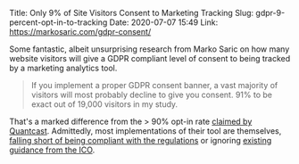 Title: Only 9% of Site Visitors Consent to Marketing Tracking
Slug: gdpr-9-percent-opt-in-to-tracking
Date: 2020-07-07 15:49
Link: https://markosaric.com/gdpr-consent/

Some fantastic, albeit unsurprising research from Marko Saric on how many website visitors will give a GDPR compliant level of consent to being tracked by a marketing analytics tool.

> If you implement a proper GDPR consent banner, a vast majority of visitors will most probably decline to give you consent. 91% to be exact out of 19,000 visitors in my study.

That's a marked difference from the  > 90% opt-in rate [claimed by Quantcast](https://martechtoday.com/quantcast-reports-more-than-90-of-visitors-to-eu-domains-grant-gdpr-consent-219462). Admittedly, most implementations of their tool are themselves, [falling short of being compliant with the regulations](https://arxiv.org/pdf/2001.02479.pdf) or ignoring [existing guidance from the ICO](https://www.jacquescorbytuech.com/writing/digital-marketing-post-gdpr).